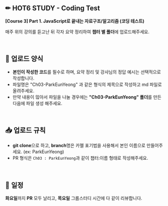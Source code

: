 ## ✏ HOT6 STUDY - Coding Test
**[Course 3] Part 1. JavaScript로 끝내는 자료구조/알고리즘 (코딩 테스트)**

매주 위의 강의를 듣고난 뒤 각자 요약 정리하여 **챕터 별 폴더**에 업로드해주세요.

<br>

## 📰 업로드 양식
-  **본인이 작성한 코드**를 필수로 하며, 요약 정리 및 강사님의 정답 예시는 선택적으로 작성합니다.
- 파일명은 "Ch03-ParkEunYeong" 과 같은 형식의 제목으로 작성하고 md 파일로 올려주세요.
- 만약 내용이 많아서 파일을 나눌 경우에는 **"Ch03-ParkEunYeong" 폴더**를 만든 다음에 파일 생성 해주세요.
<br>

## 📥 업로드 규칙
- **git clone**으로 하고, **branch**명은 카멜 표기법을 사용해서 본인 이름으로 만들어주세요. (ex: ParkEunYeong)
- PR 형식은  `Ch03 : ParkEunYeong`과 같이 챕터:이름 형태로 작성해주세요.
<br>

## 📅 일정
**화요일**까지 **PR** 모두 날리고, **목요일** 그룹스터디 시간에 다 같이 리뷰합니다.
